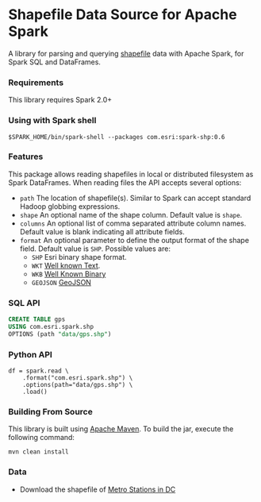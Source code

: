 # Shapefile Data Source for Apache Spark

A library for parsing and querying [shapefile](https://en.wikipedia.org/wiki/Shapefile) data with Apache Spark, for Spark SQL and DataFrames.

### Requirements

This library requires Spark 2.0+

### Using with Spark shell

```shell script
$SPARK_HOME/bin/spark-shell --packages com.esri:spark-shp:0.6
```

### Features

This package allows reading shapefiles in local or distributed filesystem as Spark DataFrames. When reading files the API accepts several options:

- `path` The location of shapefile(s). Similar to Spark can accept standard Hadoop globbing expressions.
- `shape` An optional name of the shape column. Default value is `shape`.
- `columns` An optional list of comma separated attribute column names. Default value is blank indicating all attribute fields.
- `format` An optional parameter to define the output format of the shape field.  Default value is `SHP`. Possible values are:
    - `SHP` Esri binary shape format.
    - `WKT` [Well known Text](https://en.wikipedia.org/wiki/Well-known_text_representation_of_geometry).
    - `WKB` [Well Known Binary](https://postgis.net/docs/ST_AsBinary.html)
    - `GEOJSON` [GeoJSON](https://en.wikipedia.org/wiki/GeoJSON)  

### SQL API

```sql
CREATE TABLE gps
USING com.esri.spark.shp
OPTIONS (path "data/gps.shp")
```

### Python API

```
df = spark.read \
    .format("com.esri.spark.shp") \
    .options(path="data/gps.shp") \
    .load()
```

### Building From Source

This library is built using [Apache Maven](https://maven.apache.org/). To build the jar, execute the following command:

```shell script
mvn clean install
```

### Data

- Download the shapefile of [Metro Stations in DC](https://opendata.dc.gov/datasets/54018b7f06b943f2af278bbe415df1de_52)
